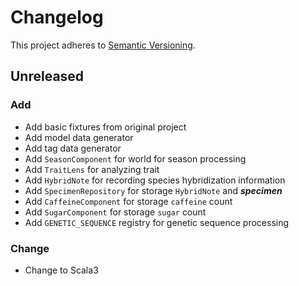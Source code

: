 # Changelog

This project adheres to [Semantic Versioning](https://semver.org/spec/v2.0.0.html).

## Unreleased

### Add

- Add basic fixtures from original project
- Add model data generator
- Add tag data generator
- Add `SeasonComponent` for world for season processing
- Add `TraitLens` for analyzing trait
- Add `HybridNote` for recording species hybridization information
- Add `SpecimenRepository` for storage `HybridNote` and **_specimen_**
- Add `CaffeineComponent` for storage `caffeine` count
- Add `SugarComponent` for storage `sugar` count
- Add `GENETIC_SEQUENCE` registry for genetic sequence processing

### Change

- Change to Scala3
